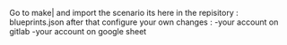 Go to make|
and import the scenario its here in the repisitory : blueprints.json
after that configure your own changes :
                  -your account on gitlab
                  -your account on google sheet
                  
